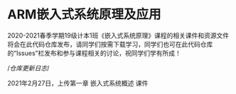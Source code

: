 # ARM嵌入式系统原理及应用

  2020-2021春季学期19级计本1班《嵌入式系统原理》课程的相关课件和资源文件将会在此代码仓库发布，请同学们按需下载学习，同学们也可在此代码仓库的“Issues”栏发布和参与课程相关的讨论，祝同学们学有所成！

/*仓库更新日志*/

2021年2月27日，上传第一章 嵌入式系统概述 课件
